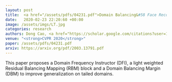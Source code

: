 ```yaml
---
layout: post
title:  <a href="/assets/pdfs/04231.pdf">Domain Balancing&#58 Face Recognition on Long-Tailed Domains</a>
date:   2020-02-23 22:20:60 +00:00
image: /assets/imgs/LT.jpg
categories: research
authors: Dong Cao, <a href="https://scholar.google.com/citations?user=1rbNk5oAAAAJ">Xiangyu Zhu</a>, Xingyu Huang, <a href="https://scholar.google.com/citations?user=W8_JzNcAAAAJ"><strong><u>Jianzhu Guo</u></strong></a>, <a href="https://scholar.google.com/citations?user=cuJ3QG8AAAAJ">Zhen Lei</a>
venue: "<strong>CVPR 2020</strong>"
paper: /assets/pdfs/04231.pdf
arxiv: https://arxiv.org/pdf/2003.13791.pdf
---
```


This paper proposes a Domain Frequency Instructor (DFI), a light weighted Residual Balancing Mapping (RBM) block and a Domain Balancing Margin (DBM) to improve generalization on tailed domains.